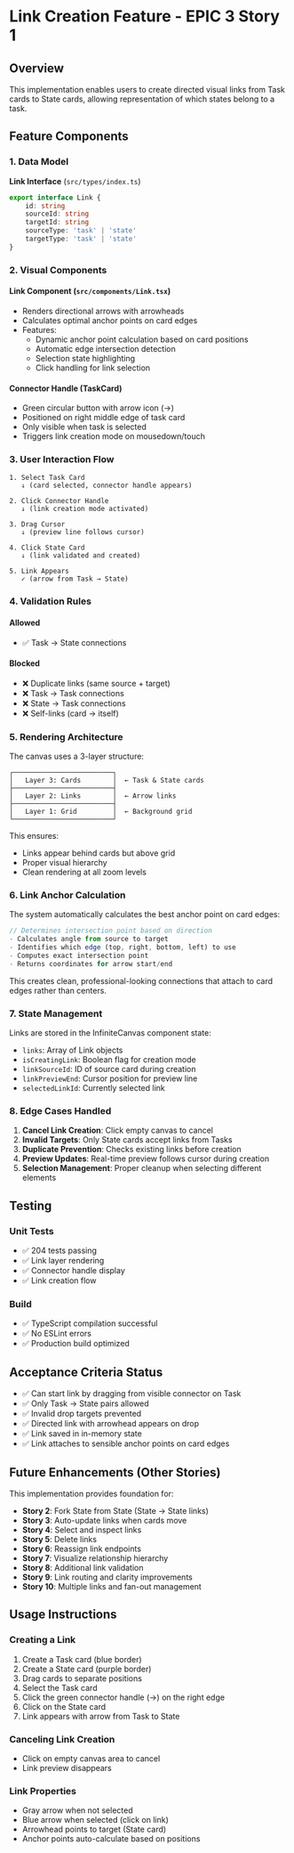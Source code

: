 # Link Creation Feature - EPIC 3 Story 1

## Overview
This implementation enables users to create directed visual links from Task cards to State cards, allowing representation of which states belong to a task.

## Feature Components

### 1. Data Model
**Link Interface** (`src/types/index.ts`)
```typescript
export interface Link {
    id: string
    sourceId: string
    targetId: string
    sourceType: 'task' | 'state'
    targetType: 'task' | 'state'
}
```

### 2. Visual Components

#### Link Component (`src/components/Link.tsx`)
- Renders directional arrows with arrowheads
- Calculates optimal anchor points on card edges
- Features:
  - Dynamic anchor point calculation based on card positions
  - Automatic edge intersection detection
  - Selection state highlighting
  - Click handling for link selection

#### Connector Handle (TaskCard)
- Green circular button with arrow icon (→)
- Positioned on right middle edge of task card
- Only visible when task is selected
- Triggers link creation mode on mousedown/touch

### 3. User Interaction Flow

```
1. Select Task Card
   ↓ (card selected, connector handle appears)
   
2. Click Connector Handle
   ↓ (link creation mode activated)
   
3. Drag Cursor
   ↓ (preview line follows cursor)
   
4. Click State Card
   ↓ (link validated and created)
   
5. Link Appears
   ✓ (arrow from Task → State)
```

### 4. Validation Rules

#### Allowed
- ✅ Task → State connections

#### Blocked
- ❌ Duplicate links (same source + target)
- ❌ Task → Task connections
- ❌ State → Task connections  
- ❌ Self-links (card → itself)

### 5. Rendering Architecture

The canvas uses a 3-layer structure:

```
┌─────────────────────────┐
│   Layer 3: Cards        │  ← Task & State cards
├─────────────────────────┤
│   Layer 2: Links        │  ← Arrow links
├─────────────────────────┤
│   Layer 1: Grid         │  ← Background grid
└─────────────────────────┘
```

This ensures:
- Links appear behind cards but above grid
- Proper visual hierarchy
- Clean rendering at all zoom levels

### 6. Link Anchor Calculation

The system automatically calculates the best anchor point on card edges:

```typescript
// Determines intersection point based on direction
- Calculates angle from source to target
- Identifies which edge (top, right, bottom, left) to use
- Computes exact intersection point
- Returns coordinates for arrow start/end
```

This creates clean, professional-looking connections that attach to card edges rather than centers.

### 7. State Management

Links are stored in the InfiniteCanvas component state:
- `links`: Array of Link objects
- `isCreatingLink`: Boolean flag for creation mode
- `linkSourceId`: ID of source card during creation
- `linkPreviewEnd`: Cursor position for preview line
- `selectedLinkId`: Currently selected link

### 8. Edge Cases Handled

1. **Cancel Link Creation**: Click empty canvas to cancel
2. **Invalid Targets**: Only State cards accept links from Tasks
3. **Duplicate Prevention**: Checks existing links before creation
4. **Preview Updates**: Real-time preview follows cursor during creation
5. **Selection Management**: Proper cleanup when selecting different elements

## Testing

### Unit Tests
- ✅ 204 tests passing
- ✅ Link layer rendering
- ✅ Connector handle display
- ✅ Link creation flow

### Build
- ✅ TypeScript compilation successful
- ✅ No ESLint errors
- ✅ Production build optimized

## Acceptance Criteria Status

- ✅ Can start link by dragging from visible connector on Task
- ✅ Only Task → State pairs allowed
- ✅ Invalid drop targets prevented
- ✅ Directed link with arrowhead appears on drop
- ✅ Link saved in in-memory state
- ✅ Link attaches to sensible anchor points on card edges

## Future Enhancements (Other Stories)

This implementation provides foundation for:
- **Story 2**: Fork State from State (State → State links)
- **Story 3**: Auto-update links when cards move
- **Story 4**: Select and inspect links
- **Story 5**: Delete links
- **Story 6**: Reassign link endpoints
- **Story 7**: Visualize relationship hierarchy
- **Story 8**: Additional link validation
- **Story 9**: Link routing and clarity improvements
- **Story 10**: Multiple links and fan-out management

## Usage Instructions

### Creating a Link
1. Create a Task card (blue border)
2. Create a State card (purple border)
3. Drag cards to separate positions
4. Select the Task card
5. Click the green connector handle (→) on the right edge
6. Click on the State card
7. Link appears with arrow from Task to State

### Canceling Link Creation
- Click on empty canvas area to cancel
- Link preview disappears

### Link Properties
- Gray arrow when not selected
- Blue arrow when selected (click on link)
- Arrowhead points to target (State card)
- Anchor points auto-calculate based on positions
